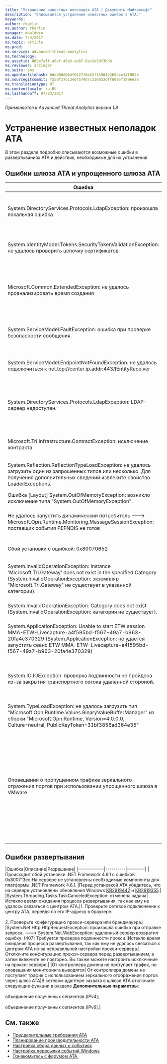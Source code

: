 ```yaml
---
title: "Устранение известных неполадок ATA | Документы Майкрософт"
description: "Описывается устранение известных ошибок в ATA."
keywords: 
author: rkarlin
ms.author: rkarlin
manager: mbaldwin
ms.date: 7/3/2017
ms.topic: article
ms.prod: 
ms.service: advanced-threat-analytics
ms.technology: 
ms.assetid: d89e7aff-a6ef-48a3-ae87-6ac2e39f3bdb
ms.reviewer: arzinger
ms.suite: ems
ms.openlocfilehash: 0ded0dd064f0327f6e52f15081e2b9dce14f982b
ms.sourcegitcommit: fa50f37b134d7579d7c310852dff60e5f1996eaa
ms.translationtype: HT
ms.contentlocale: ru-RU
ms.lasthandoff: 07/03/2017
---
```

*Применяется к Advanced Threat Analytics версии 1.8*



# Устранение известных неполадок ATA
<a id="troubleshooting-ata-known-issues" class="xliff"></a>

В этом разделе подробно описываются возможные ошибки в развертываниях ATA и действия, необходимые для их устранения.

## Ошибки шлюза ATA и упрощенного шлюза ATA
<a id="ata-gateway-and-lightweight-gateway-errors" class="xliff"></a>

|Ошибка|Описание|Решение|
|-------------|----------|---------|
|System.DirectoryServices.Protocols.LdapException: произошла локальная ошибка|Шлюзу ATA не удалось выполнить аутентификацию в контроллере домена.|1. Убедитесь, что запись DNS контроллера домена на DNS-сервере настроена надлежащим образом. <br>2. Убедитесь, что время шлюза ATA синхронизировано с временем контроллера домена.|
|System.IdentityModel.Tokens.SecurityTokenValidationException: не удалось проверить цепочку сертификатов|Шлюзу ATA не удалось проверить сертификат центра ATA.|1. Убедитесь, что сертификат корневого ЦС установлен в хранилище сертификатов доверенного центра сертификации на шлюзе ATA. <br>2. Убедитесь, что список отзыва сертификатов доступен и можно выполнить проверку отзыва сертификатов.|
|Microsoft.Common.ExtendedException: не удалось проанализировать время создания|Шлюзу ATA не удалось проанализировать сообщения системного журнала, пересланные с SIEM.|Убедитесь, что SIEM настроен для пересылки сообщений в одном из форматов, поддерживаемых ATA.|
|System.ServiceModel.FaultException: ошибка при проверке безопасности сообщения.|Шлюзу ATA не удалось выполнить аутентификацию в центре ATA.|Убедитесь, что время шлюза ATA синхронизировано с временем центра ATA.|
|System.ServiceModel.EndpointNotFoundException: не удалось подключиться к net.tcp://center.ip.addr:443/IEntityReceiver|Шлюзу ATA не удалось установить подключение к центру ATA.|Убедитесь, что параметры сети правильные, а сетевое подключение между шлюзом ATA и центром ATA активно.|
|System.DirectoryServices.Protocols.LdapException: LDAP-сервер недоступен.|Шлюзу ATA не удалось выполнить запрос к контроллеру домена, используя протокол LDAP.|1. Убедитесь, что учетная запись пользователя, используемая ATA для подключения к домену Active Directory, имеет доступ на чтение для всех объектов в дереве Active Directory. <br>2. Убедитесь, что в контроллере домена не настроена защита, которая предотвращает выполнение запросов LDAP из учетной записи пользователя, используемой ATA.|
|Microsoft.Tri.Infrastructure.ContractException: исключение контракта|Шлюзу ATA не удалось синхронизировать конфигурацию из центра ATA.|Завершите настройку шлюза ATA в консоли ATA.|
|System.Reflection.ReflectionTypeLoadException: не удалось загрузить один из запрошенных типов или несколько. Для получения дополнительных сведений извлеките свойство LoaderExceptions.|Анализатор сообщений устанавливается в шлюзе ATA.| Удалите анализатор сообщений.|
|Ошибка [Layout] System.OutOfMemoryException: возникло исключение типа "System.OutOfMemoryException".|В шлюзе ATA недостаточно памяти.|Увеличьте объем памяти в контроллере домена.|
|Не удалось запустить динамический потребитель ---> Microsoft.Opn.Runtime.Monitoring.MessageSessionException: поставщик события PEFNDIS не готов|PEF (анализатор сообщений) неправильно установлен.|Если вы используете Hyper-V, попробуйте обновить службы интеграции Hyper-V по-другому. Чтобы найти временное решение, обратитесь в службу поддержки.|
|Сбой установки с ошибкой: 0x80070652|На компьютере есть другие незавершенные установки.|Дождитесь завершения других установок и при необходимости перезагрузите компьютер.|
|System.InvalidOperationException: Instance 'Microsoft.Tri.Gateway' does not exist in the specified Category (System.InvalidOperationException: экземпляр "Microsoft.Tri.Gateway" не существует в указанной категории).|Идентификаторы процессов включены для имен процессов в шлюзе ATA.|Чтобы отключить их, ознакомьтесь со статьей [KB281884](https://support.microsoft.com/en-us/kb/281884).|
|System.InvalidOperationException: Category does not exist (System.InvalidOperationException: категория не существует).|Счетчики, возможно, отключены в реестре.|Чтобы перестроить счетчики производительности, ознакомьтесь со статьей [KB2554336](https://support.microsoft.com/en-us/kb/2554336).|
|System.ApplicationException: Unable to start ETW session MMA-ETW-Livecapture-a4f595bd-f567-49a7-b963-20fa4e370329 (System.ApplicationException: не удается запустить сеанс ETW MMA-ETW-Livecapture-a4f595bd-f567-49a7-b963-20fa4e370329)|Файл HOSTS, указывающий на имя компьютера, содержит запись узла.|Удалите запись узла из файла C:\Windows\System32\drivers\etc\HOSTS или сделайте ее полным доменным именем.|
|System.IO.IOException: проверка подлинности не пройдена из-за закрытия транспортного потока удаленной стороной.|Протокол TLS 1.0 отключен в шлюзе ATA, но для .NET настроено использование TLS 1.2.|Используйте один из следующих вариантов: </br> Включите TLS 1.0 в шлюзе ATA. </br>Включите TLS 1.2 в .NET, настроив в разделах реестра использование стандартных значений операционной системы для LLS и TLS: `[HKEY_LOCAL_MACHINE\SOFTWARE\Microsoft\.NETFramework\v4.0.30319] "SystemDefaultTlsVersions"=dword:00000001` </br>`[HKEY_LOCAL_MACHINE\SOFTWARE\Wow6432Node\Microsoft\.NETFramework\v4.0.30319] "SystemDefaultTlsVersions"=dword:00000001`|
|System.TypeLoadException: не удалось загрузить тип "Microsoft.Opn.Runtime.Values.BinaryValueBufferManager" из сборки "Microsoft.Opn.Runtime, Version=4.0.0.0, Culture=neutral, PublicKeyToken=31bf3856ad364e35"|Шлюзу ATA не удалось загрузить необходимые файлы анализа.|Проверьте, установлен ли анализатор сообщений Майкрософт. Установка анализатора сообщений вместе со шлюзом ATA или упрощенным шлюзом ATA не поддерживается. Удалите анализатор сообщений и перезапустите службу шлюза.|
|Оповещения о пропущенном трафике зеркального отражения портов при использовании упрощенного шлюза в VMware|Если используются контроллеры домена на виртуальных машинах VMware, вам могут приходить оповещения о **пропущенном сетевом трафике зеркального отражения портов**. Это происходит из-за несоответствия конфигурации в VMware. |Чтобы избежать этих оповещений, задайте значение «0» или «Отключено» для следующих параметров: TsoEnable, LargeSendOffload, IPv4 и TSO Offload. Кроме того, рекомендуется отключить IPv4 Giant TSO Offload. Для получения дополнительной информации обратитесь к документации VMware.|


## Ошибки развертывания
<a id="deployment-errors" class="xliff"></a>
|Ошибка|Описание|Разрешение|
|-------------|----------|---------|
|Происходит сбой установки .NET Framework 4.6.1 с ошибкой 0x800713ec|На сервере не установлены необходимые компоненты для платформы .NET Framework 4.6.1. |Перед установкой ATA убедитесь, что на сервере установлены обновления Windows [KB2919442](https://www.microsoft.com/download/details.aspx?id=42135) и [KB2919355](https://support.microsoft.com/kb/2919355).|
|System.Threading.Tasks.TaskCanceledException: отменена задача|Истекло время ожидания процесса развертывания, так как ему не удалось связаться с центром ATA.|1.    Проверьте сетевое подключение к центру ATA, перейдя по его IP-адресу в браузере. <br></br>2.    Проверьте конфигурацию прокси-сервера или брандмауэра.|
|System.Net.Http.HttpRequestException: произошла ошибка при отправке запроса. ---> System.Net.WebException: удаленный сервер возвратил ошибку: (407) Требуется проверка подлинности прокси.|Истекло время ожидания процесса развертывания, так как ему не удалось связаться с центром ATA из-за неправильной настройки прокси-сервера.|Отключите конфигурацию прокси-сервера перед развертыванием, а затем включите ее повторно. Вы также можете настроить исключение на прокси-сервере.|
|От контроллера домена не поступает трафик, но оповещения мониторинга выводятся|    От контроллера домена не поступает трафик с использованием зеркального отображения портов через шлюз ATA|В сетевом адаптере захвата в шлюзе ATA отключите следующие функции в разделе **Дополнительные параметры**:<br></br>объединение полученных сегментов (IPv4);<br></br>объединение полученных сегментов (IPv6).|





## См. также
<a id="see-also" class="xliff"></a>
- [Предварительные требования ATA](ata-prerequisites.md)
- [Планирование производительности ATA](ata-capacity-planning.md)
- [Настройка сбора данных о событиях](configure-event-collection.md)
- [Настройка пересылки событий Windows](configure-event-collection.md#configuring-windows-event-forwarding)
- [Ознакомьтесь с форумом ATA.](https://social.technet.microsoft.com/Forums/security/home?forum=mata)

